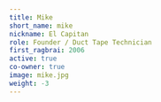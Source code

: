 ```yaml
---
title: Mike
short_name: mike
nickname: El Capitan
role: Founder / Duct Tape Technician
first_ragbrai: 2006
active: true
co-owner: true
image: mike.jpg
weight: -3
---
```

